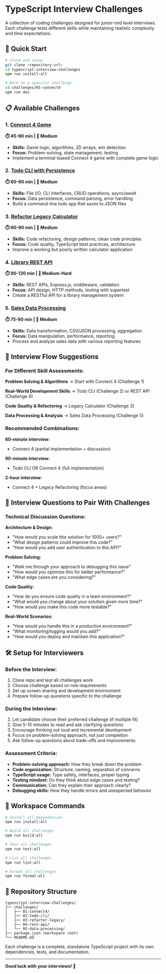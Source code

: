 # TypeScript Interview Challenges

A collection of coding challenges designed for junior-mid level interviews. Each challenge tests different skills while maintaining realistic complexity and time expectations.

## 🚀 Quick Start

```bash
# Clone and setup
git clone <repository-url>
cd typescript-interview-challenges
npm run install:all

# Work on a specific challenge
cd challenges/01-connect4
npm run dev
```

## 📋 Available Challenges

### 1. [Connect 4 Game](./challenges/01-connect4/)
**⏱️ 45-90 min | 🎯 Medium**
- **Skills:** Game logic, algorithms, 2D arrays, win detection
- **Focus:** Problem-solving, state management, testing
- Implement a terminal-based Connect 4 game with complete game logic

### 2. [Todo CLI with Persistence](./challenges/02-todo-cli/)
**⏱️ 60-90 min | 🎯 Medium**
- **Skills:** File I/O, CLI interfaces, CRUD operations, async/await
- **Focus:** Data persistence, command parsing, error handling
- Build a command-line todo app that saves to JSON files

### 3. [Refactor Legacy Calculator](./challenges/03-refactor-legacy/)
**⏱️ 60-90 min | 🎯 Medium**
- **Skills:** Code refactoring, design patterns, clean code principles
- **Focus:** Code quality, TypeScript best practices, architecture
- Improve a working but poorly written calculator application

### 4. [Library REST API](./challenges/04-rest-api/)
**⏱️ 90-120 min | 🎯 Medium-Hard**
- **Skills:** REST APIs, Express.js, middleware, validation
- **Focus:** API design, HTTP methods, testing with supertest
- Create a RESTful API for a library management system

### 5. [Sales Data Processing](./challenges/05-data-processing/)
**⏱️ 75-90 min | 🎯 Medium**
- **Skills:** Data transformation, CSV/JSON processing, aggregation
- **Focus:** Data manipulation, performance, reporting
- Process and analyze sales data with various reporting features

## 🎯 Interview Flow Suggestions

### For Different Skill Assessments:

**Problem Solving & Algorithms**
→ Start with Connect 4 (Challenge 1)

**Real-World Development Skills**
→ Todo CLI (Challenge 2) or REST API (Challenge 4)

**Code Quality & Refactoring**
→ Legacy Calculator (Challenge 3)

**Data Processing & Analysis**
→ Sales Data Processing (Challenge 5)

### Recommended Combinations:

**60-minute interview:**
- Connect 4 (partial implementation + discussion)

**90-minute interview:**
- Todo CLI OR Connect 4 (full implementation)

**2-hour interview:**
- Connect 4 + Legacy Refactoring (focus areas)

## 📝 Interview Questions to Pair With Challenges

### Technical Discussion Questions:

**Architecture & Design:**
- "How would you scale this solution for 1000+ users?"
- "What design patterns could improve this code?"
- "How would you add user authentication to this API?"

**Problem Solving:**
- "Walk me through your approach to debugging this issue"
- "How would you optimize this for better performance?"
- "What edge cases are you considering?"

**Code Quality:**
- "How do you ensure code quality in a team environment?"
- "What would you change about your solution given more time?"
- "How would you make this code more testable?"

**Real-World Scenarios:**
- "How would you handle this in a production environment?"
- "What monitoring/logging would you add?"
- "How would you deploy and maintain this application?"

## 🛠️ Setup for Interviewers

### Before the Interview:
1. Clone repo and test all challenges work
2. Choose challenge based on role requirements
3. Set up screen sharing and development environment
4. Prepare follow-up questions specific to the challenge

### During the Interview:
1. Let candidate choose their preferred challenge (if multiple fit)
2. Give 5-10 minutes to read and ask clarifying questions
3. Encourage thinking out loud and incremental development
4. Focus on problem-solving approach, not just completion
5. Ask follow-up questions about trade-offs and improvements

### Assessment Criteria:
- **Problem-solving approach:** How they break down the problem
- **Code organization:** Structure, naming, separation of concerns
- **TypeScript usage:** Type safety, interfaces, proper typing
- **Testing mindset:** Do they think about edge cases and testing?
- **Communication:** Can they explain their approach clearly?
- **Debugging skills:** How they handle errors and unexpected behavior

## 🚀 Workspace Commands

```bash
# Install all dependencies
npm run install:all

# Build all challenges
npm run build:all

# Test all challenges
npm run test:all

# Lint all challenges
npm run lint:all

# Format all challenges
npm run format:all
```

## 📁 Repository Structure

```
typescript-interview-challenges/
├── challenges/
│   ├── 01-connect4/
│   ├── 02-todo-cli/
│   ├── 03-refactor-legacy/
│   ├── 04-rest-api/
│   └── 05-data-processing/
├── package.json (workspace root)
└── README.md
```

Each challenge is a complete, standalone TypeScript project with its own dependencies, tests, and documentation.

---

**Good luck with your interviews! 🚀**
